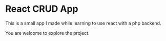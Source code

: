 # React CRUD App

This is a small app I made while learning to use react with a php backend.

You are welcome to explore the project.
